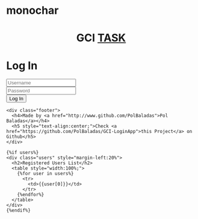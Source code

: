 # monochar
<html lang="en">
<head>
    <link href="static/main.css" rel="stylesheet" type="text/css" media="all">
</head>
    <body>
      <h1 style="text-align:center;">GCI <a href="https://codein.withgoogle.com/dashboard/task-instances/6211328603586560/?sp-page=1">TASK</a></h1>
    	<div class="box">
  			<h1>Log In</h1>
  			<form action="/" method="post">
    			<input type="text" name="username" id="username" placeholder="Username" required/>
    			<br>
    			<input type="password" name="password" id="password" placeholder="Password" required/>
    			<br>
    			<input type="submit" class="button" value="Log In"/>
  			</form>
		</div>

    <div class="footer">
      <h4>Made by <a href="http://www.github.com/PolBaladas">Pol Baladas</a></h4>
      <h5 style="text-align:center;">Check <a href="https://github.com/PolBaladas/GCI-LoginApp">this Project</a> on Github</h5>
    </div>
    
    {%if users%}
    <div class="users" style="margin-left:20%">
      <h2>Registered Users List</h2>
      <table style="width:100%;">
        {%for user in users%}
          <tr>
            <td>{{user[0]}}</td>
          </tr>   
        {%endfor%}
      </table>
    </div>
    {%endif%}
</body>
</html>
